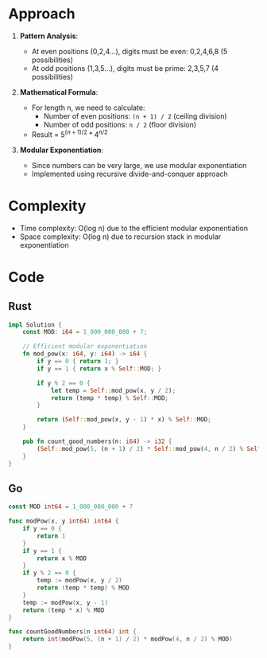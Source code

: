 # Approach

1. **Pattern Analysis**:

   - At even positions (0,2,4...), digits must be even: 0,2,4,6,8 (5 possibilities)
   - At odd positions (1,3,5...), digits must be prime: 2,3,5,7 (4 possibilities)

2. **Mathematical Formula**:

   - For length n, we need to calculate:
     - Number of even positions: `(n + 1) / 2` (ceiling division)
     - Number of odd positions: `n / 2` (floor division)
   - Result
     = $5^{(n+1)/2} * 4^{n/2}$

3. **Modular Exponentiation**:
   - Since numbers can be very large, we use modular exponentiation
   - Implemented using recursive divide-and-conquer approach

# Complexity

- Time complexity: O(log n) due to the efficient modular exponentiation
- Space complexity: O(log n) due to recursion stack in modular exponentiation

# Code

## Rust

```rust
impl Solution {
    const MOD: i64 = 1_000_000_000 + 7;

    // Efficient modular exponentiation
    fn mod_pow(x: i64, y: i64) -> i64 {
        if y == 0 { return 1; }
        if y == 1 { return x % Self::MOD; }

        if y % 2 == 0 {
            let temp = Self::mod_pow(x, y / 2);
            return (temp * temp) % Self::MOD;
        }

        return (Self::mod_pow(x, y - 1) * x) % Self::MOD;
    }

    pub fn count_good_numbers(n: i64) -> i32 {
        (Self::mod_pow(5, (n + 1) / 2) * Self::mod_pow(4, n / 2) % Self::MOD) as i32
    }
}
```

## Go

```go
const MOD int64 = 1_000_000_000 + 7

func modPow(x, y int64) int64 {
    if y == 0 {
        return 1
    }
    if y == 1 {
        return x % MOD
    }
    if y % 2 == 0 {
        temp := modPow(x, y / 2)
        return (temp * temp) % MOD
    }
    temp := modPow(x, y - 1)
    return (temp * x) % MOD
}

func countGoodNumbers(n int64) int {
    return int(modPow(5, (n + 1) / 2) * modPow(4, n / 2) % MOD)
}
```
